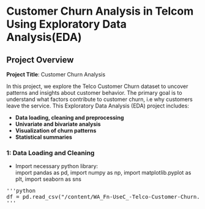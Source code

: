 # Customer Churn Analysis in Telcom Using Exploratory Data Analysis(EDA)

## Project Overview

**Project Title**: Customer Churn Analysis

In this project, we explore the Telco Customer Churn dataset to uncover patterns and insights about customer behavior. The primary goal is to understand what factors  contribute to customer churn, i.e why customers leave the service.
This Exploratory Data Analysis (EDA) project includes:
<br>
-  **Data loading, cleaning and preprocessing**<br>
-  **Univariate and bivariate analysis**<br>
-  **Visualization of churn patterns**<br>
-  **Statistical summaries**

### 1: Data Loading and Cleaning
- Import necessary python library:<br> import pandas as pd,
import numpy as np, import matplotlib.pyplot as plt, import seaborn as sns
<pre>'''python
df = pd.read_csv("/content/WA_Fn-UseC_-Telco-Customer-Churn.csv") df.head()
'''</pre> 



